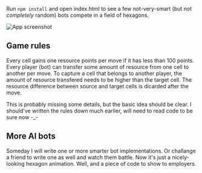 Run `npm install` and open index.html to see a few not-very-smart (but not *completely* random) bots compete in a field of hexagons.

![App screenshot](https://i.imgur.com/2Y4HYY9.png)

## Game rules
Every cell gains one resource points per move if it has less than 100 points.
Every player (bot) can transfer some amount of resource from one cell to another per move.
To capture a cell that belongs to another player, the amount of resource transfered needs to be higher than the target cell.
The resource difference between source and target cells is dicarded after the move.

This is probably missing some details, but the basic idea should be clear. I should've written the rules down much earlier, will need to read code to be sure now -_-

## More AI bots
Someday I will write one or more smarter bot implementations. Or challange a friend to write one as well and watch them battle. Now it's just a nicely-looking hexagon animation. Well, and a piece of code to show to employers.
